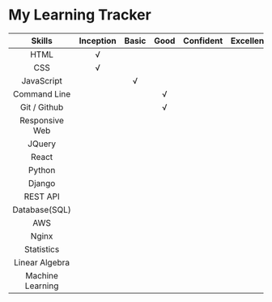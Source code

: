 My Learning Tracker
===================




| Skills         | Inception    | Basic        | Good         | Confident    | Excellent    |
| :------------: | :----------: | :----------: | :----------: | :----------: | :----------: |
| HTML           |   √          |              |              |              |              |
| CSS            |   √          |              |              |              |              |
| JavaScript     |              |  √           |              |              |              |
| Command Line   |              |              |  √           |              |              |
| Git / Github   |              |              |  √           |              |              | 
| Responsive Web |              |              |              |              |              |
| JQuery         |              |              |              |              |              |
| React          |              |              |              |              |              |
| Python         |              |              |              |              |              |
| Django         |              |              |              |              |              |
| REST API       |              |              |              |              |              |
| Database(SQL)  |              |              |              |              |              |
| AWS            |              |              |              |              |              |
| Nginx          |              |              |              |              |              |
| Statistics     |              |              |              |              |              |
| Linear Algebra |              |              |              |              |              |
| Machine Learning|              |              |              |              |              |
